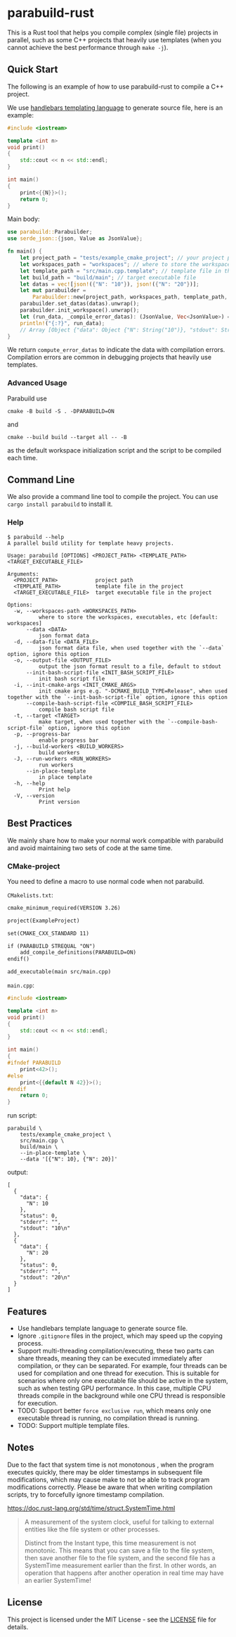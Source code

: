 # parabuild-rust

This is a Rust tool that helps you compile complex (single file) projects in parallel, such as some C++ projects that heavily use templates (when you cannot achieve the best performance through `make -j`).

## Quick Start

The following is an example of how to use parabuild-rust to compile a C++ project.

We use [handlebars templating language](https://handlebarsjs.com/) to generate source file, here is an example:

```cpp
#include <iostream>

template <int n>
void print()
{
    std::cout << n << std::endl;
}

int main()
{
    print<{{N}}>();
    return 0;
}
```

Main body:

```rust
use parabuild::Parabuilder;
use serde_json::{json, Value as JsonValue};

fn main() {
    let project_path = "tests/example_cmake_project"; // your project path
    let workspaces_path = "workspaces"; // where to store the workspaces, executables, etc.
    let template_path = "src/main.cpp.template"; // template file in the project
    let build_path = "build/main"; // target executable file
    let datas = vec![json!({"N": "10"}), json!({"N": "20"})];
    let mut parabuilder =
        Parabuilder::new(project_path, workspaces_path, template_path, build_path);
    parabuilder.set_datas(datas).unwrap();
    parabuilder.init_workspace().unwrap();
    let (run_data, _compile_error_datas): (JsonValue, Vec<JsonValue>) = parabuilder.run().unwrap();
    println!("{:?}", run_data);
    // Array [Object {"data": Object {"N": String("10")}, "stdout": String("10\n")}, Object {"data": Object {"N": String("20")}, "stdout": String("20\n")}]
}
```

We return `compute_error_datas` to indicate the data with compilation errors. Compilation errors are common in debugging projects that heavily use templates.

### Advanced Usage

Parabuild use

```shell
cmake -B build -S . -DPARABUILD=ON
```

and

```shell
cmake --build build --target all -- -B
```

as the default workspace initialization script and the script to be compiled each time.

## Command Line

We also provide a command line tool to compile the project. You can use `cargo install parabuild` to install it.

### Help

```shell
$ parabuild --help
A parallel build utility for template heavy projects.

Usage: parabuild [OPTIONS] <PROJECT_PATH> <TEMPLATE_PATH> <TARGET_EXECUTABLE_FILE>

Arguments:
  <PROJECT_PATH>            project path
  <TEMPLATE_PATH>           template file in the project
  <TARGET_EXECUTABLE_FILE>  target executable file in the project

Options:
  -w, --workspaces-path <WORKSPACES_PATH>
          where to store the workspaces, executables, etc [default: workspaces]
      --data <DATA>
          json format data
  -d, --data-file <DATA_FILE>
          json format data file, when used together with the `--data` option, ignore this option
  -o, --output-file <OUTPUT_FILE>
          output the json format result to a file, default to stdout
      --init-bash-script-file <INIT_BASH_SCRIPT_FILE>
          init bash script file
  -i, --init-cmake-args <INIT_CMAKE_ARGS>
          init cmake args e.g. "-DCMAKE_BUILD_TYPE=Release", when used together with the `--init-bash-script-file` option, ignore this option
      --compile-bash-script-file <COMPILE_BASH_SCRIPT_FILE>
          compile bash script file
  -t, --target <TARGET>
          make target, when used together with the `--compile-bash-script-file` option, ignore this option
  -p, --progress-bar
          enable progress bar
  -j, --build-workers <BUILD_WORKERS>
          build workers
  -J, --run-workers <RUN_WORKERS>
          run workers
      --in-place-template
          in place template
  -h, --help
          Print help
  -V, --version
          Print version
```

## Best Practices

We mainly share how to make your normal work compatible with parabuild and avoid maintaining two sets of code at the same time.

### CMake-project

You need to define a macro to use normal code when not parabuild.

`CMakelists.txt`:

```CMakeLists.txt
cmake_minimum_required(VERSION 3.26)

project(ExampleProject)

set(CMAKE_CXX_STANDARD 11)

if (PARABUILD STREQUAL "ON")
    add_compile_definitions(PARABUILD=ON)
endif()

add_executable(main src/main.cpp)
```

`main.cpp`:

```cpp
#include <iostream>

template <int n>
void print()
{
    std::cout << n << std::endl;
}

int main()
{
#ifndef PARABUILD
    print<42>();
#else
    print<{{default N 42}}>();
#endif
    return 0;
}
```

run script:

```shell
parabuild \
    tests/example_cmake_project \
    src/main.cpp \
    build/main \
    --in-place-template \
    --data '[{"N": 10}, {"N": 20}]'
```

output:

```shell
[
  {
    "data": {
      "N": 10
    },
    "status": 0,
    "stderr": "",
    "stdout": "10\n"
  },
  {
    "data": {
      "N": 20
    },
    "status": 0,
    "stderr": "",
    "stdout": "20\n"
  }
]
```

## Features

- Use handlebars template language to generate source file.
- Ignore `.gitignore` files in the project, which may speed up the copying process.
- Support multi-threading compilation/executing, these two parts can share threads, meaning they can be executed immediately after compilation, or they can be separated. For example, four threads can be used for compilation and one thread for execution. This is suitable for scenarios where only one executable file should be active in the system, such as when testing GPU performance. In this case, multiple CPU threads compile in the background while one CPU thread is responsible for execution.
- TODO: Support better `force exclusive run`, which means only one executable thread is running, no compilation thread is running.
- TODO: Support multiple template files.

## Notes

Due to the fact that system time is not monotonous , when the program executes quickly, there may be older timestamps in subsequent file modifications, which may cause make to not be able to track program modifications correctly. Please be aware that when writing compilation scripts, try to forcefully ignore timestamp compilation.

https://doc.rust-lang.org/std/time/struct.SystemTime.html

> A measurement of the system clock, useful for talking to external entities like the file system or other processes.
>
> Distinct from the Instant type, this time measurement is not monotonic. This means that you can save a file to the file system, then save another file to the file system, and the second file has a SystemTime measurement earlier than the first. In other words, an operation that happens after another operation in real time may have an earlier SystemTime!

## License

This project is licensed under the MIT License - see the [LICENSE](LICENSE) file for details.
